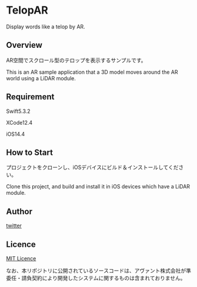# TelopAR
Display words like a telop by AR.

## Overview
AR空間でスクロール型のテロップを表示するサンプルです。

This is an AR sample application that a 3D model moves around the AR world using a LiDAR module. 

## Requirement
Swift5.3.2

XCode12.4

iOS14.4

## How to Start
プロジェクトをクローンし、iOSデバイスにビルド＆インストールしてください。

Clone this project, and build and install it in iOS devices which have a LiDAR module.

## Author
[twitter](https://twitter.com/LabAvant)

## Licence
[MIT Licence](https://github.com/y-taka-avant/AutoMoveAR/blob/main/LICENSE)

なお、本リポジトリに公開されているソースコードは、アヴァント株式会社が準委任・請負契約により開発したシステムに関するものは含まれておりません。


